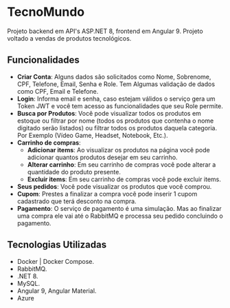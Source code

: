 # TecnoMundo

Projeto backend em API's ASP.NET 8, frontend em Angular 9. Projeto voltado a vendas de produtos tecnológicos.

## Funcionalidades

- __Criar Conta__: Alguns dados são solicitados como Nome, Sobrenome, CPF, Telefone, Email, Senha e Role. Tem Algumas validação de dados como CPF, Email e Telefone.
- __Login__: Informa email e senha, caso estejam válidos o serviço gera um Token JWT e você tem acesso as funcionalidades que seu Role permite.
- __Busca por Produtos__: Você pode visualizar todos os produtos em estoque ou filtrar por nome (todos os produtos que contenha o nome digitado serão listados) ou filtrar todos os produtos daquela categoria. Por Exemplo (Vídeo Game, Headset, Notebook, Etc.).
- __Carrinho de compras__:
  - __Adicionar items__: Ao visualizar os produtos na página você pode adicionar quantos produtos desejar em seu carrinho.
  - __Alterar carrinho__: Em seu carrinho de compras você pode alterar a quantidade do produto presente.
  - __Excluir items__: Em seu carrinho de compras você pode excluir items.
- __Seus pedidos__: Você pode visualizar os produtos que você comprou.
- __Cupom__: Prestes a finalizar a compra você pode inserir 1 cupom cadastrado que terá desconto na compra.
- __Pagamento__: O serviço de pagamento é uma simulação. Mas ao finalizar uma compra ele vai até o RabbitMQ e processa seu pedido concluindo o pagamento.


## Tecnologias Utilizadas

- Docker | Docker Compose.
- RabbitMQ.
- .NET 8.
- MySQL.
- Angular 9, Angular Material.
- Azure
